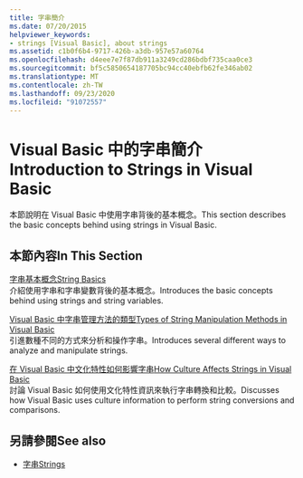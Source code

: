 ```yaml
---
title: 字串簡介
ms.date: 07/20/2015
helpviewer_keywords:
- strings [Visual Basic], about strings
ms.assetid: c1b0f6b4-9717-426b-a3db-957e57a60764
ms.openlocfilehash: d4eee7e7f87db911a3249cd286bdbf735caa0ce3
ms.sourcegitcommit: bf5c5850654187705bc94cc40ebfb62fe346ab02
ms.translationtype: MT
ms.contentlocale: zh-TW
ms.lasthandoff: 09/23/2020
ms.locfileid: "91072557"
---
```

# <a name="introduction-to-strings-in-visual-basic"></a><span data-ttu-id="ee637-102">Visual Basic 中的字串簡介</span><span class="sxs-lookup"><span data-stu-id="ee637-102">Introduction to Strings in Visual Basic</span></span>

<span data-ttu-id="ee637-103">本節說明在 Visual Basic 中使用字串背後的基本概念。</span><span class="sxs-lookup"><span data-stu-id="ee637-103">This section describes the basic concepts behind using strings in Visual Basic.</span></span>  
  
## <a name="in-this-section"></a><span data-ttu-id="ee637-104">本節內容</span><span class="sxs-lookup"><span data-stu-id="ee637-104">In This Section</span></span>  

 [<span data-ttu-id="ee637-105">字串基本概念</span><span class="sxs-lookup"><span data-stu-id="ee637-105">String Basics</span></span>](string-basics.md)  
 <span data-ttu-id="ee637-106">介紹使用字串和字串變數背後的基本概念。</span><span class="sxs-lookup"><span data-stu-id="ee637-106">Introduces the basic concepts behind using strings and string variables.</span></span>  
  
 [<span data-ttu-id="ee637-107">Visual Basic 中字串管理方法的類型</span><span class="sxs-lookup"><span data-stu-id="ee637-107">Types of String Manipulation Methods in Visual Basic</span></span>](types-of-string-manipulation-methods.md)  
 <span data-ttu-id="ee637-108">引進數種不同的方式來分析和操作字串。</span><span class="sxs-lookup"><span data-stu-id="ee637-108">Introduces several different ways to analyze and manipulate strings.</span></span>  
  
 [<span data-ttu-id="ee637-109">在 Visual Basic 中文化特性如何影響字串</span><span class="sxs-lookup"><span data-stu-id="ee637-109">How Culture Affects Strings in Visual Basic</span></span>](how-culture-affects-strings.md)  
 <span data-ttu-id="ee637-110">討論 Visual Basic 如何使用文化特性資訊來執行字串轉換和比較。</span><span class="sxs-lookup"><span data-stu-id="ee637-110">Discusses how Visual Basic uses culture information to perform string conversions and comparisons.</span></span>  
  
## <a name="see-also"></a><span data-ttu-id="ee637-111">另請參閱</span><span class="sxs-lookup"><span data-stu-id="ee637-111">See also</span></span>

- [<span data-ttu-id="ee637-112">字串</span><span class="sxs-lookup"><span data-stu-id="ee637-112">Strings</span></span>](index.md)
